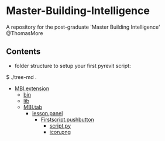 # Master-Building-Intelligence
A repository for the post-graduate 'Master Building Intelligence' @ThomasMore

## Contents
- folder structure to setup your first pyrevit script:

$ ./tree-md
.
 * [MBI.extension](./MBI.extension)
     * [bin](./MBI.extension/bin)
     * [lib](./MBI.extension/lib)
     * [MBI.tab](./MBI.extension/MBI.tab)
         * [lesson.panel](./MBI.extension/MBI.tab/lesson.panel)
             * [Firstscript.pushbutton](./MBI.extension/MBI.tab/lesson.panel/Firstscript.pushbutton)
                * [script.py](./MBI.extension/MBI.tab/lesson.panel/Firstscript.pushbutton/script.py)
                * [icon.png](./MBI.extension/MBI.tab/lesson.panel/Firstscript.pushbutton/icon.png)

